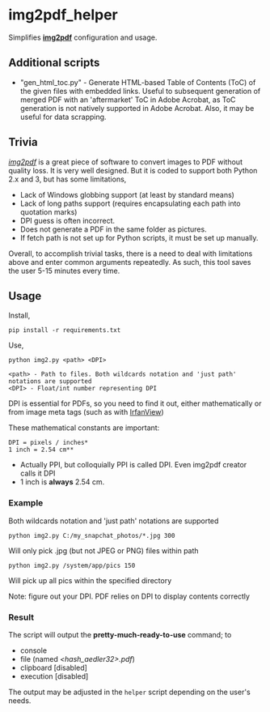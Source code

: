 ﻿# img2pdf_helper
Simplifies [**img2pdf**](https://gitlab.mister-muffin.de/josch/img2pdf/) configuration and usage.

## Additional scripts
* "gen_html_toc.py" - Generate HTML-based Table of Contents (ToC) of the given files with embedded links. Useful to subsequent generation of merged PDF with an 'aftermarket' ToC in Adobe Acrobat, as ToC generation is not natively supported in Adobe Acrobat. Also, it may be useful for data scrapping.

## Trivia
[*img2pdf*](https://gitlab.mister-muffin.de/josch/img2pdf/) is a great piece of software to convert images to PDF without quality loss. It is very well designed. But it is coded to support both Python 2.x and 3, but has some limitations,
* Lack of Windows globbing support (at least by standard means)
* Lack of long paths support (requires encapsulating each path into quotation marks)
* DPI guess is often incorrect.
* Does not generate a PDF in the same folder as pictures.
* If fetch path is not set up for Python scripts, it must be set up manually.

Overall, to accomplish trivial tasks, there is a need to deal with limitations above and enter common arguments repeatedly. As such, this tool saves the user 5-15 minutes every time.

## Usage
Install,
    
    pip install -r requirements.txt

Use,

	python img2.py <path> <DPI>
    
    <path> - Path to files. Both wildcards notation and 'just path' notations are supported
    <DPI> - Float/int number representing DPI
DPI is essential for PDFs, so you need to find it out, either mathematically or from image meta tags (such as with [IrfanView](https://www.irfanview.com/))

These mathematical constants are important:

	DPI = pixels / inches*
	1 inch = 2.54 cm**

* Actually PPI, but colloquially PPI is called DPI. Even img2pdf creator calls it DPI
* 1 inch is **always** 2.54 cm.

### Example
Both wildcards notation and 'just path' notations are supported

	python img2.py C:/my_snapchat_photos/*.jpg 300
Will only pick .jpg (but not JPEG or PNG) files within path
	
    python img2.py /system/app/pics 150
Will pick up all pics within the specified directory

Note: figure out your DPI. PDF relies on DPI to display contents correctly

### Result
The script will output the **pretty-much-ready-to-use** command; to
* console
* file (named *<hash_aedler32>.pdf*)
* clipboard [disabled]
* execution [disabled]

The output may be adjusted in the `helper` script depending on the user's needs.

